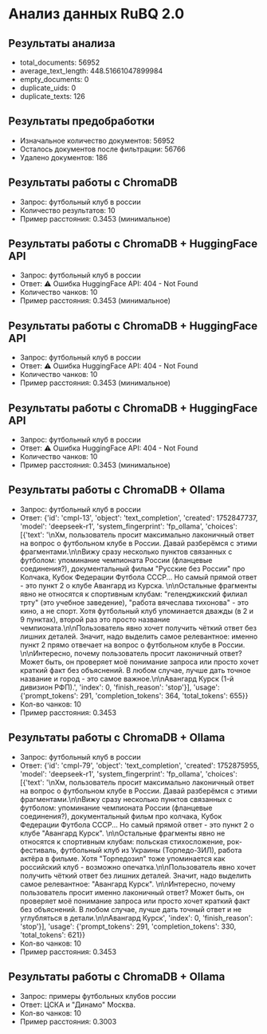 # Анализ данных RuBQ 2.0

## Результаты анализа
- total_documents: 56952
- average_text_length: 448.51661047899984
- empty_documents: 0
- duplicate_uids: 0
- duplicate_texts: 126

## Результаты предобработки
- Изначальное количество документов: 56952
- Осталось документов после фильтрации: 56766
- Удалено документов: 186

## Результаты работы с ChromaDB
- Запрос: футбольный клуб в россии
- Количество результатов: 10
- Пример расстояния: 0.3453 (минимальное)

## Результаты работы с ChromaDB + HuggingFace API
- Запрос: футбольный клуб в россии
- Ответ: ⚠ Ошибка HuggingFace API: 404 - Not Found
- Количество чанков: 10
- Пример расстояния: 0.3453 (минимальное)

## Результаты работы с ChromaDB + HuggingFace API
- Запрос: футбольный клуб в россии
- Ответ: ⚠ Ошибка HuggingFace API: 404 - Not Found
- Количество чанков: 10
- Пример расстояния: 0.3453 (минимальное)

## Результаты работы с ChromaDB + HuggingFace API
- Запрос: футбольный клуб в россии
- Ответ: ⚠ Ошибка HuggingFace API: 404 - Not Found
- Количество чанков: 10
- Пример расстояния: 0.3453 (минимальное)

## Результаты работы с ChromaDB + Ollama
- Запрос: футбольный клуб в россии
- Ответ: {'id': 'cmpl-13', 'object': 'text_completion', 'created': 1752847737, 'model': 'deepseek-r1', 'system_fingerprint': 'fp_ollama', 'choices': [{'text': '<think>\nХм, пользователь просит максимально лаконичный ответ на вопрос о футбольном клубе в России. Давай разберёмся с этими фрагментами.\n\nВижу сразу несколько пунктов связанных с футболом: упоминание чемпионата России (фланцевые соединения?), документальный фильм "Русские без России" про Колчака, Кубок Федерации Футбола СССР... Но самый прямой ответ - это пункт 2 о клубе Авангард из Курска. \n\nОстальные фрагменты явно не относятся к спортивным клубам: "геленджикский филиал трту" (это учебное заведение), "работа вячеслава тихонова" - это кино, а не спорт. Хотя футбольный клуб упоминается дважды (в 2 и 9 пунктах), второй раз это просто название чемпионата.\n\nПользователь явно хочет получить чёткий ответ без лишних деталей. Значит, надо выделить самое релевантное: именно пункт 2 прямо отвечает на вопрос о футбольном клубе в России. \n\nИнтересно, почему пользователь просит лаконичный ответ? Может быть, он проверяет моё понимание запроса или просто хочет краткий факт без объяснений. В любом случае, лучше дать точное название и город - это самое важное.\n</think>\nАвангард Курск (1-й дивизион РФП).', 'index': 0, 'finish_reason': 'stop'}], 'usage': {'prompt_tokens': 291, 'completion_tokens': 364, 'total_tokens': 655}}
- Кол-во чанков: 10
- Пример расстояния: 0.3453

## Результаты работы с ChromaDB + Ollama
- Запрос: футбольный клуб в россии
- Ответ: {'id': 'cmpl-79', 'object': 'text_completion', 'created': 1752875955, 'model': 'deepseek-r1', 'system_fingerprint': 'fp_ollama', 'choices': [{'text': '<think>\nХм, пользователь просит максимально лаконичный ответ на вопрос о футбольном клубе в России. Давай разберёмся с этими фрагментами.\n\nВижу сразу несколько пунктов связанных с футболом: упоминание чемпионата России (фланцевые соединения?), документальный фильм про колчака, Кубок Федерации Футбола СССР... Но самый прямой ответ - это пункт 2 о клубе "Авангард Курск". \n\nОстальные фрагменты явно не относятся к спортивным клубам: польская стихосложение, рок-фестиваль, футбольный клуб из Украины (Торпедо-ЗИЛ), работа актёра в фильме. Хотя "Торпедозил" тоже упоминается как российский клуб - возможно опечатка.\n\nПользователь явно хочет получить чёткий ответ без лишних деталей. Значит, надо выделить самое релевантное: "Авангард Курск". \n\nИнтересно, почему пользователь просит именно лаконичный ответ? Может быть, он проверяет моё понимание запроса или просто хочет краткий факт без объяснений. В любом случае, лучше дать точный ответ и не углубляться в детали.\n</think>\nАвангард Курск', 'index': 0, 'finish_reason': 'stop'}], 'usage': {'prompt_tokens': 291, 'completion_tokens': 330, 'total_tokens': 621}}
- Кол-во чанков: 10
- Пример расстояния: 0.3453

## Результаты работы с ChromaDB + Ollama
- Запрос: примеры футбольных клубов россии
- Ответ: ЦСКА и "Динамо" Москва.
- Кол-во чанков: 10
- Пример расстояния: 0.3003
